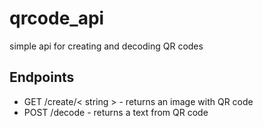 # qrcode_api
simple api for creating and decoding QR codes

 ## Endpoints
 
 - GET /create/< string > - returns an image with QR code
 - POST /decode - returns a text from QR code
